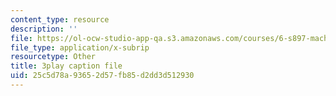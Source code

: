 ```yaml
---
content_type: resource
description: ''
file: https://ol-ocw-studio-app-qa.s3.amazonaws.com/courses/6-s897-machine-learning-for-healthcare-spring-2019/25c5d78a93652d57fb85d2dd3d512930_g5v-NvNoJQQ.srt
file_type: application/x-subrip
resourcetype: Other
title: 3play caption file
uid: 25c5d78a-9365-2d57-fb85-d2dd3d512930
---
```

